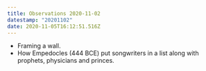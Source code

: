```yaml
---
title: Observations 2020-11-02
datestamp: "20201102"
date: 2020-11-05T16:12:51.516Z
---
```

- Framing a wall.
- How Empedocles (444 BCE) put songwriters in a list along with prophets, physicians and princes.